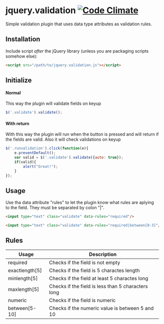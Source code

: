 jquery.validation [![Code Climate](https://codeclimate.com/github/seinoxygen/jquery-validation.png)](https://codeclimate.com/github/seinoxygen/jquery-validation)
=================

Simple validation plugin that uses data type attributes as validation rules.

## Installation

Include script *after* the jQuery library (unless you are packaging scripts somehow else):

```html
<script src="/path/to/jquery.validation.js"></script>
```

## Initialize

#### Normal
This way the plugin will validate fields on keyup
```javascript
$('.validate').validate();
```

#### With return
With this way the plugin will run when the button is pressed and will return if the fields are valid. Also it will check validations on keyup
```javascript
$('.runvalidation').click(function(e){
	e.preventDefault();
	var valid = $('.validate').validate({auto: true});
	if(valid){
		alert("Great!");
	}
});
```


## Usage

Use tha data attribute "rules" to let the plugin know what rules are aplying to the field. They must be separated by colon "|".

```html
<input type="text" class="validate" data-rules="required"/>
```

```html
<input type="text" class="validate" data-rules="required|between[0-3]"/>
```

## Rules

Usage | Description
------------- | -------------
required  | Checks if the field is not empty
exactlength[5]  | Checks if the field is 5 charactes length
minlength[5]  | Checks if the field at least 5 charactes long
maxlength[5]  | Checks if the field is less than 5 characters long
numeric  | Checks if the field is numeric
between[5-10]  | Checks if the numeric value is between 5 and 10
